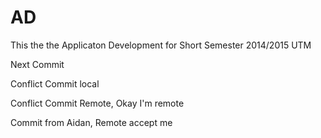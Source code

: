 # AD
This the the Applicaton Development for Short Semester 2014/2015 UTM

Next Commit

Conflict Commit local

Conflict Commit Remote, Okay I'm remote

Commit from Aidan, Remote accept me
